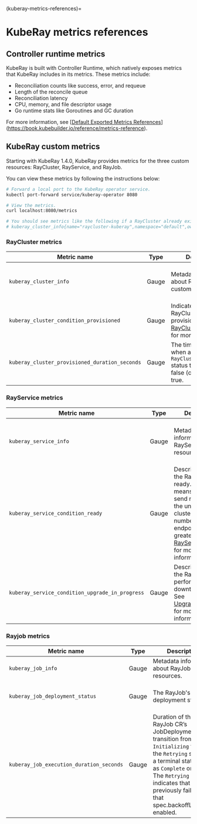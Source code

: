 (kuberay-metrics-references)=

# KubeRay metrics references

## Controller runtime metrics
KubeRay is built with Controller Runtime, which natively exposes metrics that KubeRay includes in its metrics. These metrics include:
- Reconciliation counts like success, error, and requeue
- Length of the reconcile queue
- Reconciliation latency
- CPU, memory, and file descriptor usage
- Go runtime stats like Goroutines and GC duration

For more information, see [[Default Exported Metrics References](https://book.kubebuilder.io/reference/metrics-reference#default-exported-metrics-references)](https://book.kubebuilder.io/reference/metrics-reference).

## KubeRay custom metrics

Starting with KubeRay 1.4.0, KubeRay provides metrics for the three custom resources: RayCluster, RayService, and RayJob.

You can view these metrics by following the instructions below:
```sh
# Forward a local port to the KubeRay operator service.
kubectl port-forward service/kuberay-operator 8080

# View the metrics.
curl localhost:8080/metrics

# You should see metrics like the following if a RayCluster already exists:  
# kuberay_cluster_info{name="raycluster-kuberay",namespace="default",owner_kind="None"} 1
```

### RayCluster metrics


| Metric name                                      | Type  | Description                                                                                                                | Labels                                                               |
|--------------------------------------------------|-------|----------------------------------------------------------------------------------------------------------------------------|--------------------------------------------------------------------|
| `kuberay_cluster_info`                           | Gauge | Metadata information about RayCluster custom resources.                                                                     | `namespace`: &lt;RayCluster-namespace&gt;<br/> `name`: &lt;RayCluster-name&gt;<br/> `owner_kind`: &lt;RayJob\|RayService\|None&gt; |
| `kuberay_cluster_condition_provisioned`          | Gauge | Indicates whether the RayCluster is provisioned. See [RayClusterProvisioned](https://github.com/ray-project/kuberay/blob/7c6aedff5b4106281f50e87a7e9e177bf1237ec7/ray-operator/apis/ray/v1/raycluster_types.go#L214) for more information.                                      | `namespace`: &lt;RayCluster-namespace&gt;<br/> `name`: &lt;RayCluster-name&gt;<br/> `condition`: &lt;true\|false&gt;               |
| `kuberay_cluster_provisioned_duration_seconds`   | Gauge | The time, in seconds, when a RayCluster's `RayClusterProvisioned` status transitions from false (or unset) to true.         | `namespace`: &lt;RayCluster-namespace&gt;<br/> `name`: &lt;RayCluster-name&gt;                                              |

### RayService metrics

| Metric name                                       | Type  | Description                                                | Labels                                                               |
|--------------------------------------------------|-------|------------------------------------------------------------|--------------------------------------------------------------------|
| `kuberay_service_info`                           | Gauge | Metadata information about RayService custom resources.     | `namespace`: &lt;RayService-namespace&gt;<br/> `name`: &lt;RayService-name&gt;                                               |
| `kuberay_service_condition_ready`                | Gauge | Describes whether the RayService is ready. Ready means users can send requests to the underlying cluster and the number of serve endpoints is greater than 0. See [RayServiceReady](https://github.com/ray-project/kuberay/blob/33ee6724ca2a429c77cb7ff5821ba9a3d63f7c34/ray-operator/apis/ray/v1/rayservice_types.go#L135) for more information.                                           | `namespace`: &lt;RayService-namespace&gt;<br/> `name`: &lt;RayService-name&gt;                                             |
| `kuberay_service_condition_upgrade_in_progress`  | Gauge | Describes whether the RayService is performing a zero-downtime upgrade. See [UpgradeInProgress](https://github.com/ray-project/kuberay/blob/33ee6724ca2a429c77cb7ff5821ba9a3d63f7c34/ray-operator/apis/ray/v1/rayservice_types.go#L137) for more information.                                         | `namespace`: &lt;RayService-namespace&gt;<br/> `name`: &lt;RayService-name&gt;                                              |

### Rayjob metrics

| Metric name                                       | Type  | Description                                                | Labels                                                                   |
|--------------------------------------------------|-------|------------------------------------------------------------|---------------------------------------------------------------------------|
| `kuberay_job_info`                               | Gauge | Metadata information about RayJob custom resources.         | `namespace`: &lt;RayJob-namespace&gt;<br/> `name`: &lt;RayJob-name&gt;                                                   |
| `kuberay_job_deployment_status`                  | Gauge | The RayJob's current deployment status.                      | `namespace`: &lt;RayJob-namespace&gt;<br/> `name`: &lt;RayJob-name&gt;<br/> `deployment_status`: &lt;New\|Initializing\|Running\|Complete\|Failed\|Suspending\|Suspended\|Retrying\|Waiting&gt;                          |
| `kuberay_job_execution_duration_seconds`         | Gauge | Duration of the RayJob CR’s JobDeploymentStatus transition from `Initializing` to either the `Retrying` state or a terminal state, such as `Complete` or `Failed`. The `Retrying` state indicates that the CR previously failed and that spec.backoffLimit is enabled.   | `namespace`: &lt;RayJob-namespace&gt;<br/> `name`: &lt;RayJob-name&gt;<br/> `job_deployment_status`: &lt;Complete\|Failed&gt;<br/> `retry_count`: &lt;count&gt; |


